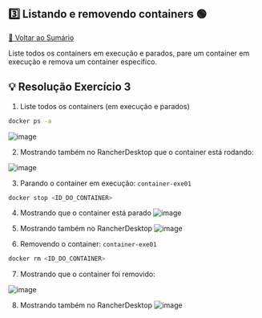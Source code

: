 ## 3️⃣ Listando e removendo containers 🟢

[🔼 Voltar ao Sumário](https://github.com/andrrade/Docker-Exercises-CompassUOL?tab=readme-ov-file#sum%C3%A1rio-)


Liste todos os containers em execução e parados, pare um container em execução e 
remova um container específico.

## 💡 Resolução Exercício 3

01. Liste todos os containers (em execução e parados)
  
```bash
docker ps -a
```

![image](https://github.com/user-attachments/assets/73bb4656-b11f-4759-8166-10303451f5cf)

02. Mostrando também no RancherDesktop que o container está rodando:

![image](https://github.com/user-attachments/assets/d24231fb-b5c8-4856-91e6-0c44decd6aff)

03. Parando o container em execução: `container-exe01`

```bash
docker stop <ID_DO_CONTAINER>
```

04. Mostrando que o container está parado
![image](https://github.com/user-attachments/assets/3b5d42da-8e9b-48cb-b359-17fa258d5d1b)

05. Mostrando também no RancherDesktop
![image](https://github.com/user-attachments/assets/54aa6939-a5a9-423f-90c1-3522b012131f)


06. Removendo o container: `container-exe01`
   
```bash
docker rm <ID_DO_CONTAINER>
```

07. Mostrando que o container foi removido:
  
![image](https://github.com/user-attachments/assets/84487fb5-c5ae-490f-a0f5-cc756b765de1)

08. Mostrando também no RancherDesktop
![image](https://github.com/user-attachments/assets/089e5dda-3e0d-4bdc-9eb1-194baae1e861)
